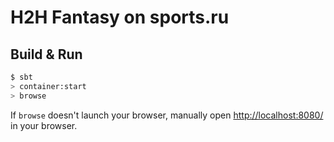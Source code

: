 # H2H Fantasy on sports.ru #

## Build & Run ##

```sh
$ sbt
> container:start
> browse
```

If `browse` doesn't launch your browser, manually open [http://localhost:8080/](http://localhost:8080/) in your browser.